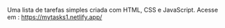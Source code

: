 Uma lista de tarefas simples criada com HTML, CSS e JavaScript.
Acesse em : https://mytasks1.netlify.app/
